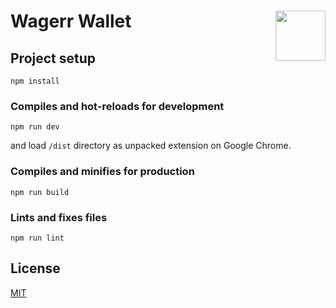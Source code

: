 # Wagerr Wallet <img align="right" src="https://raw.githubusercontent.com/wagerr/chainabstractionlayer/master/wagerr-logo.png" height="80px" />

## Project setup
```
npm install
```

### Compiles and hot-reloads for development
```
npm run dev
```

and load `/dist` directory as unpacked extension on Google Chrome.

### Compiles and minifies for production
```
npm run build
```

### Lints and fixes files
```
npm run lint
```

## License

[MIT](./LICENSE.md)
